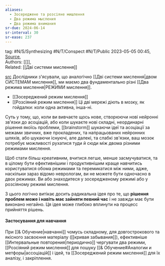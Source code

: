```yaml
---
aliases:
  - Зосереджене та розсіяне мишлення
  - Два режима мысления
  - Два режима внимания
sr-due: 2024-06-14
sr-interval: 30
sr-ease: 237
---
```

tag: #N/S/Synthesizing  #N/T/Conspect   #N/T/Public 
2023-05-05 00:45, [Source](),  
Authors: [[]],  
Related: [[Дві системи мислення]] 


[src](https://www.coursera.org/learn/learning-how-to-learn/supplement/uWQyM/reading-focused-versus-diffuse-thinking)
Дослідники з'ясували, що аналогічно [[Дві системи мислення|двом СИСТЕМАМ мислення]], ми маємо два фундаментально різні [[Два режима мислення|РЕЖИМИ мислення]].
- [[Зосереджений режим мислення]]
- [[Розсіяний режим мислення]]
Ці дві мережі діють в мозку, як гойдалки: коли одна активна, інша-ні.


Суть у тому, що, коли ви вивчаєте щось нове, створюючи нові нейронні зв'язки до асоціацій, або коли шукаєте нові складні, неординарні рішення якоїсь проблеми, [[brainstorm]] шукаючи ідеї та асоціації за межами звичних, вже прокладених, та напрацьованих нейронних шляхів, або шукаючи існуючі, але далекі, та слабкі зв'язки, ваш мозок потребує можливості рухатися туди й сюди між двома різними режимами мислення.

Щоб стати більш креативним, вчитися легше, менше засмучуватися, та в цілому бути ефективнішим і продуктивнішим краще навчитись користуватися обома режимами та перемикатися між ними, адже, наскільки зараз відомо неврологам, ви не можете бути одночасно в двох режимах. Ви або знаходитеся у зосередженому режимі або у розсіяному режимі мислення. 

З цього логічно витікає досить радикальна ідея про те, що **рішення проблем може і навіть має зайняти певний час** і не завжди має бути виконано негайно. Ця ідея може глибоко вплинути на процесс прийняття рішень.

#### Застосування для навчання 
При [[& Обучение|навчанні]] чомусь складному, для довгострокового та якісного засвоєння матеріалу ([[кривая забывания]]), ефективніше [[Интервальные повторения|периодично]] чергувати два режими, [[Розсіяний режим мислення]] для пошуку [[& Обучение#Аналогии и метфоры|ассоціацій]] і ідей, та [[Зосереджений режим мислення]] для їх аналізу, і закріплення.

